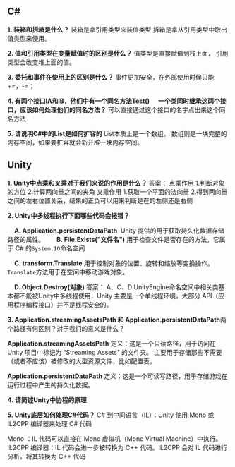 ## C#
**1. 装箱和拆箱是什么？**
装箱是拿引用类型来装值类型
拆箱是拿从引用类型中取出值类型来使用。

**2. 值和引用类型在变量赋值时的区别是什么？**
值类型是直接赋值到栈上面，
引用类型会改变堆上面的值。

**3. 委托和事件在使用上的区别是什么？**
事件更加安全，在外部使用时候只能+=，-=；

**4. 有两个接口IA和IB，他们中有一个同名方法Test()**
    **一个类同时继承这两个接口，应该如何处理他们的同名方法？**
可以直接通过这个接口的名字点出来这个同名方法

**5. 请说明C#中的List是如何扩容的**
List本质上是一个数组。
数组则是一块完整的内存空间，如果要扩容就会新开辟一块内存空间。

## Unity

**1. Unity中点乘和叉乘对于我们来说的作用是什么？**
答案： 点乘作用 1.判断对象的方位 2.计算两向量之间的夹角 叉乘作用 1.获取一个平面的法向量 2.得到两向量之间的左右位置关系，结果的正负可以用来判断是在的左侧还是右侧


**2. Unity中多线程执行下面哪些代码会报错？**

    **A. Application.persistentDataPath**
 Unity 提供的用于获取持久化数据存储路径的属性。
 
    **B. File.Exists("文件名")**
用于检查文件是否存在的方法，它属于 C# 的`System.IO`命名空间

    **C. transform.Translate**
用于控制对象的位置、旋转和缩放等变换操作。`Translate`方法用于在空间中移动游戏对象。

    **D. Object.Destroy(对象)**
答案： A、C、D UnityEngine命名空间中相关类基本都不能被Unity中多线程使用，Unity 主要是一个单线程环境，大部分 API（应用程序编程接口）并不是线程安全的。

**3. Application.streamingAssetsPath 和 Application.persistentDataPath**两个路径有何区别？对于我们的意义是什么？

**Application.streamingAssetsPath** 定义：这是一个只读路径，用于访问在 Unity 项目中标记为 “Streaming Assets” 的文件夹。
主要用于存储那些不需要（或者不应该）被修改的大型资源文件，比如配置表。

**Application.persistentDataPath** 定义：这是一个可读写路径，用于存储游戏在运行过程中产生的持久化数据。

**4. 请简述Unity中协程的原理**

**5. Unity底层如何处理C#代码？**
C# 到中间语言（IL）：Unity 使用 Mono 或 IL2CPP 编译器来处理 C# 代码

 Mono ：IL 代码可以直接在 Mono 虚拟机（Mono Virtual Machine）中执行。
IL2CPP 编译器：IL 代码会进一步被转换为 C++ 代码。IL2CPP 会对 IL 代码进行分析，将其转换为 C++ 代码